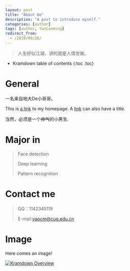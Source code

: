 ```yaml
---
layout: post
title: "About me"
description: "A post to introduce myself."
categories: [author]
tags: [author, YaoCanming]
redirect_from:
  - /2018/09/26/
---
```


> 人生好似江湖，讲的就是人情世故。

* Kramdown table of contents
{:toc .toc}

# General 

一名来自地大De小哥哥。

This is [a link](https://github.com/YaoCanm-Jia) to my homepage.
A [link](https://yaocanm-jia.github.io/ycm/blog) can also have a title.

当然，必须是一个<strike>帅气</strike>的小男生.

# Major in

> Face detection
>
> Deep learning
>
> Pattern recognition

# Contact me

> QQ：1142345119
>
> E-mail:yaocm@cug.edu.cn

# Image

Here comes an image!

<a class="post-image" href="https://kramdown.gettalong.org/overview.png">
<img itemprop="image" data-src="https://kramdown.gettalong.org/overview.png" src="/assets/javascripts/unveil/loader.gif" alt="Kramdown Overview" />
</a>
